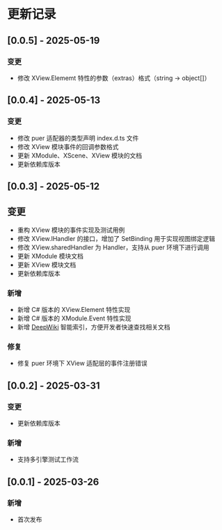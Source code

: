 # 更新记录

## [0.0.5] - 2025-05-19
### 变更
- 修改 XView.Elememt 特性的参数（extras）格式（string -> object[]）

## [0.0.4] - 2025-05-13
### 变更
- 修改 puer 适配器的类型声明 index.d.ts 文件
- 修改 XView 模块事件的回调参数格式
- 更新 XModule、XScene、XView 模块的文档
- 更新依赖库版本

## [0.0.3] - 2025-05-12
## 变更
- 重构 XView 模块的事件实现及测试用例
- 修改 XView.IHandler 的接口，增加了 SetBinding 用于实现视图绑定逻辑
- 修改 XView.sharedHandler 为 Handler，支持从 puer 环境下进行调用
- 更新 XModule 模块文档
- 更新 XView 模块文档
- 更新依赖库版本

### 新增
- 新增 C# 版本的 XView.Element 特性实现
- 新增 C# 版本的 XModule.Event 特性实现
- 新增 [DeepWiki](https://deepwiki.com) 智能索引，方便开发者快速查找相关文档

### 修复
- 修复 puer 环境下 XView 适配层的事件注册错误

## [0.0.2] - 2025-03-31
### 变更
- 更新依赖库版本

### 新增
- 支持多引擎测试工作流

## [0.0.1] - 2025-03-26
### 新增
- 首次发布
